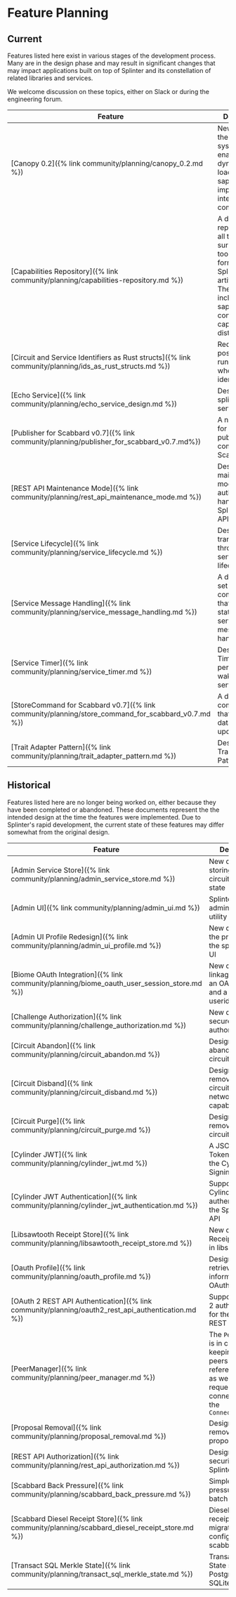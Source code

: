 # Feature Planning
<!--
  Copyright 2018-2021 Cargill Incorporated
  Licensed under Creative Commons Attribution 4.0 International License
  https://creativecommons.org/licenses/by/4.0/
-->

## Current

Features listed here exist in various stages of the development process.  Many
are in the design phase and may result in significant changes that may impact
applications built on top of Splinter and its constellation of related libraries
and services.

We welcome discussion on these topics, either on Slack or during the engineering
forum.

| Feature | Description |
| ------- | ----------- |
| [Canopy 0.2]({% link community/planning/canopy_0.2.md %}) | New design of the Canopy system that enables dynamic loading of saplings and improved inter-sapling communication |
| [Capabilities Repository]({% link community/planning/capabilities-repository.md %}) | A design for a repository and all the surrounding tools and formats for Splinter artifacts. These artifacts include saplings, smart contracts, and capabilities distributions. |
| [Circuit and Service Identifiers as Rust structs]({% link community/planning/ids_as_rust_structs.md %}) | Reduction in possible runtime errors when using identifiers |
| [Echo Service]({% link community/planning/echo_service_design.md %}) | Design for the splinter echo service |
| [Publisher for Scabbard v0.7]({% link community/planning/publisher_for_scabbard_v0.7.md%})| A new design for the publishing component for Scabbard |
| [REST API Maintenance Mode]({% link community/planning/rest_api_maintenance_mode.md %}) | Design for the maintenance mode authorization handler for the Splinter REST API |
| [Service Lifecycle]({% link community/planning/service_lifecycle.md %}) | Design for transitioning through the service lifecycle |
| [Service Message Handling]({% link community/planning/service_message_handling.md %}) | A design for a set of components that handles stateless service message handling |
| [Service Timer]({% link community/planning/service_timer.md %}) | Design for the Timer that will periodically wake up services |
| [StoreCommand for Scabbard v0.7]({% link community/planning/store_command_for_scabbard_v0.7.md %}) | A design for a component that makes database updates |
| [Trait Adapter Pattern]({% link community/planning/trait_adapter_pattern.md %}) | Design for the Trait Adapter Pattern|

## Historical

Features listed here are no longer being worked on, either because they have
been completed or abandoned. These documents represent the the intended design
at the time the features were implemented. Due to Splinter's rapid development,
the current state of these features may differ somewhat from the original
design.

| Feature | Description | Implemented |
| ------- | ----------- | ------- |
| [Admin Service Store]({% link community/planning/admin_service_store.md %}) | New design for storing circuit and circuit proposal state | v0.6 |
| [Admin UI]({% link community/planning/admin_ui.md %}) | Splinter administration utility |
| [Admin UI Profile Redesign]({% link community/planning/admin_ui_profile.md %}) | New designs for the profile page in the splinter Admin UI |
| [Biome OAuth Integration]({% link community/planning/biome_oauth_user_session_store.md %}) | New design for a linkage between an OAuth user id and a biome userid | v0.6 |
| [Challenge Authorization]({% link community/planning/challenge_authorization.md %}) | New design for a secure peer authorization type | v0.6 |
| [Circuit Abandon]({% link community/planning/circuit_abandon.md %}) | Design for abandoning a circuit | v0.6 |
| [Circuit Disband]({% link community/planning/circuit_disband.md %}) | Design for removing a circuit's networking capabilities | v0.6 |
| [Circuit Purge]({% link community/planning/circuit_purge.md %}) | Design for removing a circuit's state data | v0.6 |
| [Cylinder JWT]({% link community/planning/cylinder_jwt.md %}) | A JSON Web Token module for the Cylinder Signing library | v0.6 |
| [Cylinder JWT Authentication]({% link community/planning/cylinder_jwt_authentication.md %}) | Support of Cylinder JWT authentication for the Splinter REST API | v0.6 |
| [Libsawtooth Receipt Store]({% link community/planning/libsawtooth_receipt_store.md %}) | New design for a Receipt Store trait in libsawtooth | v0.6 |
| [Oauth Profile]({% link community/planning/oauth_profile.md %}) | Design for retrieving profile information from OAuth providers | v0.6 |
| [OAuth 2 REST API Authentication]({% link community/planning/oauth2_rest_api_authentication.md %}) | Support of OAuth 2 authentication for the Splinter REST API | v0.6 |
| [PeerManager]({% link community/planning/peer_manager.md %}) | The `PeerManager` is in charge of keeping track of peers and their reference counts, as well as requesting connections from the `ConnectionManager` | v0.6 |
| [Proposal Removal]({% link community/planning/proposal_removal.md %}) | Design for removing a circuit proposal | v0.6 |
| [REST API Authorization]({% link community/planning/rest_api_authorization.md %}) | Design for securing the Splinter REST API | v0.6 |
| [Scabbard Back Pressure]({% link community/planning/scabbard_back_pressure.md %}) | Simple back pressure for the batch queue | v0.6 |
| [Scabbard Diesel Receipt Store]({% link community/planning/scabbard_diesel_receipt_store.md %}) | Diesel backed receipt store migrations and configuration in scabbard | v0.6 |
| [Transact SQL Merkle State]({% link community/planning/transact_sql_merkle_state.md %}) | Transact Merkle State stored in Postgres and/or SQLite | v0.6 |
